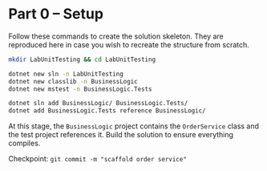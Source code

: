 # Part 0 – Setup

Follow these commands to create the solution skeleton. They are reproduced here in case you wish to recreate the structure from scratch.

```bash
mkdir LabUnitTesting && cd LabUnitTesting

dotnet new sln -n LabUnitTesting
dotnet new classlib -n BusinessLogic
dotnet new mstest -n BusinessLogic.Tests

dotnet sln add BusinessLogic/ BusinessLogic.Tests/
dotnet add BusinessLogic.Tests reference BusinessLogic/
```

At this stage, the `BusinessLogic` project contains the `OrderService` class and the test project references it. Build the solution to ensure everything compiles.

Checkpoint: `git commit -m "scaffold order service"`
